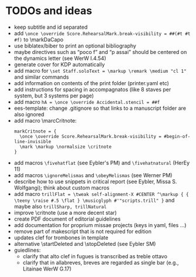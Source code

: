 # TODOs and ideas

- keep subtitle and id separated
- add `\once \override Score.RehearsalMark.break-visibility = ##(#t #t #f)` to \markDaCapo
- use biblatex/biber to print an optional bibliography
- maybe directives such as “poco f” and “p assai” should be centered on the dynamics letter (see WerW I.4.54)
- generate cover for KDP automatically
- add macro for `\set Staff.soloText = \markup \remark \medium "cl 1"` and similar commands
- add information on contents of the print folder (printer.yaml etc)
- add instructions for spacing in accompagnatos (like 8 staves per system, but 3 systems per page)
- add macro `hA = \once \override Accidental.stencil = ##f`
- ees-template: change .gitignore so that links to a manuscript folder are also ignored 
- add macro \marcCritnote:
  ```
  markCritnote = {
    \once \override Score.RehearsalMark.break-visibility = #begin-of-line-invisible
    \mark \markup \normalsize \critnote
  }
  ```
- add macros `\fivehatflat` (see Eybler's PM) and `\fivehatnatural` (HerEy 11)
- add macros `\ignoreMelismas` and `\obeyMelismas` (see Werner PM)
- describe how to use snippets in critical report (see Eybler, Missa S. Wolfgangi); think about custom macros
- add macro `trillFlat = \tweak self-alignment-X #CENTER ^\markup { { \teeny \raise #.5 \flat } \musicglyph #'"scripts.trill" }` and maybe also `trillSharp, trillNatural`
- improve \critnote (use a more decent star)
- create PDF document of editorial guidelines
- add documentation for proprium missae projects (keys in yaml, files ...)
- remove part of makescript that is not required for edition
- updates clef for trombones in template
- alternative \startDeleted and \stopDeleted (see Eybler SM)
- guiedlines:
  - clarify that alto clef in fugues is transcribed as treble ottavo
  - clarify that in allabreves, breves are regarded as single bar (e.g., Litainae WerW G.17)

